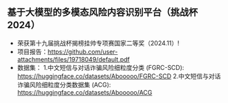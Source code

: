 ## 基于大模型的多模态风险内容识别平台（挑战杯 2024）
* 荣获第十九届挑战杯揭榜挂帅专项赛国家二等奖（2024.11）!
* 项目报告：https://github.com/user-attachments/files/19718049/default.pdf
* 数据集：
  1.中文短信与对话诈骗风险细粒度分类 (FGRC-SCD): https://huggingface.co/datasets/Abooooo/FGRC-SCD
  2.中文短信与对话诈骗风险细粒度分类数据集 (ACG): https://huggingface.co/datasets/Abooooo/ACG

